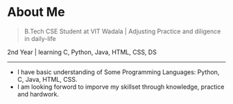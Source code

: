 #    About Me

> B.Tech CSE Student at VIT Wadala | Adjusting Practice and diligence in daily-life

2nd Year | learning C, Python, Java, HTML, CSS, DS

<!--
**seucra/seucra** is a ✨ _special_ ✨ repository because its `README.md` (this file) appears on your GitHub profile.

Here are some ideas to get you started: 
-->
---

- I have basic understanding of Some Programming Languages: Python, C, Java, HTML, CSS.
- I am looking forword to imporve my skillset through knowledge, practice and hardwork.
